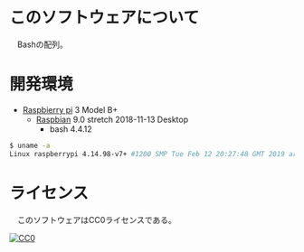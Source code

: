 ﻿# このソフトウェアについて

　Bashの配列。

# 開発環境

* [Raspbierry pi](https://ja.wikipedia.org/wiki/Raspberry_Pi) 3 Model B+
    * [Raspbian](https://www.raspberrypi.org/downloads/raspbian/) 9.0 stretch 2018-11-13 Desktop
        * bash 4.4.12

```sh
$ uname -a
Linux raspberrypi 4.14.98-v7+ #1200 SMP Tue Feb 12 20:27:48 GMT 2019 armv7l GNU/Linux
```

# ライセンス

　このソフトウェアはCC0ライセンスである。

[![CC0](http://i.creativecommons.org/p/zero/1.0/88x31.png "CC0")](http://creativecommons.org/publicdomain/zero/1.0/deed.ja)


